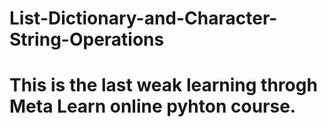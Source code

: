 # List-Dictionary-and-Character-String-Operations
# This is the last weak learning throgh Meta Learn online pyhton course.
